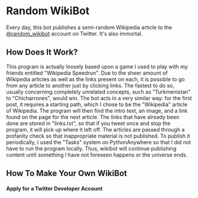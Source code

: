 # Random WikiBot
Every day, this bot publishes a semi-random Wikipedia article to the [@random_wikibot](https://twitter.com/random_wikibot) account on Twitter. It's also immortal.
## How Does It Work?
This program is actually loosely based upon a game I used to play with my friends entitled "Wikipedia Speedrun". Due to the sheer amount of Wikipedia articles as well as the links present on each, it is possible to go from any article to another just by clicking links. The fastest to do so, usually concerning completely unrelated concepts, such as "Turkmenistan" to "Chicharrones", would win. The bot acts in a very similar way: for the first post, it requires a starting path, which I chose to be the "Wikipedia" article of Wikipedia. The program will then find the intro text, an image, and a link found on the page for the next article. The links that have already been done are stored in "links.txt", so that if you tweet once and stop the program, it will pick up where it left off. The articles are passed through a profanity check so that inappropriate material is not published. To publish it periodically, I used the "Tasks" system on PythonAnywhere so that I did not have to run the program locally. Thus, wikibot will continue publishing content until something I have not foreseen happens or the universe ends.
## How To Make Your Own WikiBot
#### Apply for a Twitter Developer Account

